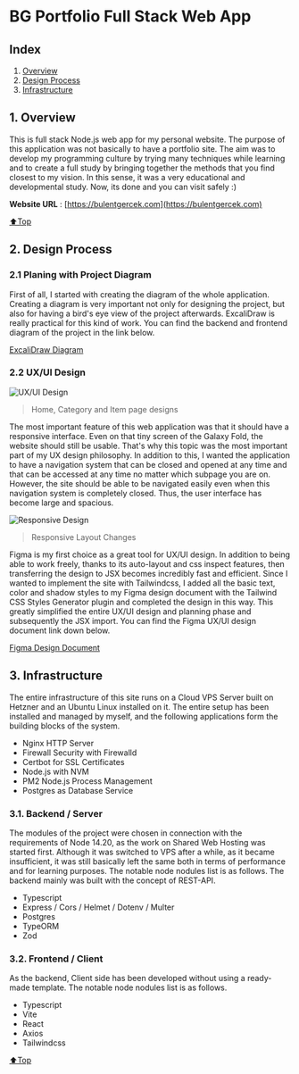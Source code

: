 # BG Portfolio Full Stack Web App<a name="0"></a>

## Index

1. [Overview](#1)
2. [Design Process](#2)
3. [Infrastructure](#3)

## 1. Overview<a name="1"></a>

This is full stack Node.js web app for my personal website. The purpose of this application was not basically to have a
portfolio site. The aim was to develop my programming culture by trying many techniques while learning and to create a
full study by bringing together the methods that you find closest to my vision. In this sense, it was a very educational
and developmental study. Now, its done and you can visit safely :)

**Website URL** : [https://bulentgercek.com](https://bulentgercek.com)

[⬆Top](#0)

## 2. Design Process<a name="2"></a>

### 2.1 Planing with Project Diagram<a name=2.1></a>

First of all, I started with creating the diagram of the whole application. Creating a diagram is very important not
only for designing the project, but also for having a bird's eye view of the project afterwards. ExcaliDraw is really
practical for this kind of work. You can find the backend and frontend diagram of the project in the link below.

[ExcaliDraw Diagram](https://excalidraw.com/#json=3YvuOeEc6Gk5Fc9wLnsey,sIX72SjLDa1vwJivWzJDaA)

### 2.2 UX/UI Design<a name="2.2"></a>

![UX/UI Design](https://bulentgercek.com/uploads/1684526817711-bg_portfolio_05_uxui.png)

> Home, Category and Item page designs

The most important feature of this web application was that it should have a responsive interface. Even on that tiny
screen of the Galaxy Fold, the website should still be usable. That's why this topic was the most important part of my
UX design philosophy. In addition to this, I wanted the application to have a navigation system that can be closed and
opened at any time and that can be accessed at any time no matter which subpage you are on. However, the site should be
able to be navigated easily even when this navigation system is completely closed. Thus, the user interface has become
large and spacious.

![Responsive Design](https://bulentgercek.com/uploads/1684526351434-bg_portfolio_04_responsive.png)

> Responsive Layout Changes

Figma is my first choice as a great tool for UX/UI design. In addition to being able to work freely, thanks to its
auto-layout and css inspect features, then transferring the design to JSX becomes incredibly fast and efficient. Since I
wanted to implement the site with Tailwindcss, I added all the basic text, color and shadow styles to my Figma design
document with the Tailwind CSS Styles Generator plugin and completed the design in this way. This greatly simplified the
entire UX/UI design and planning phase and subsequently the JSX import. You can find the Figma UX/UI design document
link down below.

[Figma Design Document](https://www.figma.com/file/wdl51nPNboUFB99sJ6M0rs/BG-Portfolio?type=design&node-id=67%3A2&t=grt8tlqdWWqyc3WQ-1)

## 3. Infrastructure<a name="3"></a>

The entire infrastructure of this site runs on a Cloud VPS Server built on Hetzner and an Ubuntu Linux installed on it.
The entire setup has been installed and managed by myself, and the following applications form the building blocks of
the system.

- Nginx HTTP Server
- Firewall Security with Firewalld
- Certbot for SSL Certificates
- Node.js with NVM
- PM2 Node.js Process Management
- Postgres as Database Service

### 3.1. Backend / Server<a name="3.1"></a>

The modules of the project were chosen in connection with the requirements of Node 14.20, as the work on Shared Web
Hosting was started first. Although it was switched to VPS after a while, as it became insufficient, it was still
basically left the same both in terms of performance and for learning purposes. The notable node nodules list is as
follows. The backend mainly was built with the concept of REST-API.

- Typescript
- Express / Cors / Helmet / Dotenv / Multer
- Postgres
- TypeORM
- Zod

### 3.2. Frontend / Client<a name="3.2"></a>

As the backend, Client side has been developed without using a ready-made template. The notable node nodules list is as
follows.

- Typescript
- Vite
- React
- Axios
- Tailwindcss

[⬆Top](#0)
